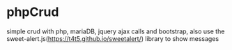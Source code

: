 # phpCrud
simple crud with php, mariaDB, jquery ajax calls and bootstrap, also use the sweet-alert.js(https://t4t5.github.io/sweetalert/) library to show messages 
